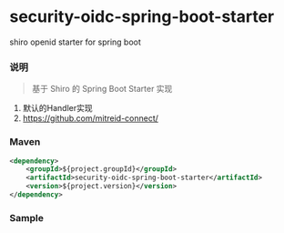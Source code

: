 # security-oidc-spring-boot-starter
shiro openid starter for spring boot

### 说明

 > 基于 Shiro 的 Spring Boot Starter 实现

1. 默认的Handler实现
3. https://github.com/mitreid-connect/

### Maven

``` xml
<dependency>
	<groupId>${project.groupId}</groupId>
	<artifactId>security-oidc-spring-boot-starter</artifactId>
	<version>${project.version}</version>
</dependency>
```

### Sample

